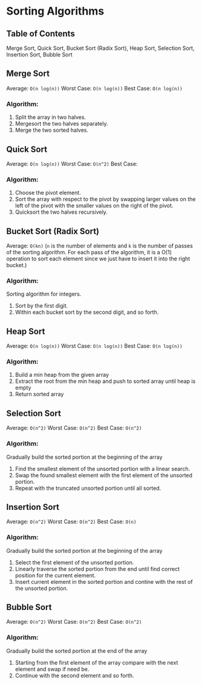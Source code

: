 # Sorting Algorithms

## Table of Contents
Merge Sort,
Quick Sort,
Bucket Sort (Radix Sort),
Heap Sort,
Selection Sort,
Insertion Sort,
Bubble Sort

## Merge Sort

Average: `O(n log(n))`
Worst Case: `O(n log(n))`
Best Case: `O(n log(n))`

### Algorithm:
1. Split the array in two halves.
2. Mergesort the two halves separately.
3. Merge the two sorted halves.

## Quick Sort

Average: `O(n log(n))`
Worst Case: `O(n^2)`
Best Case:

### Algorithm:
1. Choose the pivot element.
2. Sort the array with respect to the pivot by swapping larger values on the left of the pivot with the smaller values on the right of the pivot.
3. Quicksort the two halves recursively.

## Bucket Sort (Radix Sort)

Average: `O(kn)`
(`n` is the number of elements and `k` is the number of passes of the sorting algorithm.
For each pass of the algorithm, it is a O(1) operation to sort each element since we just have to insert it into the right bucket.)

### Algorithm:
Sorting algorithm for integers.
1. Sort by the first digit.
2. Within each bucket sort by the second digit, and so forth.

## Heap Sort

Average: `O(n log(n))`
Worst Case: `O(n log(n))`
Best Case: `O(n log(n))`

### Algorithm:
1. Build a min heap from the given array
2. Extract the root from the min heap and push to sorted array until heap is empty
3. Return sorted array

## Selection Sort

Average: `O(n^2)`
Worst Case: `O(n^2)`
Best Case: `O(n^2)`

### Algorithm:
Gradually build the sorted portion at the beginning of the array
1. Find the smallest element of the unsorted portion with a linear search.
2. Swap the found smallest element with the first element of the unsorted portion.
3. Repeat with the truncated unsorted portion until all sorted.

## Insertion Sort

Average: `O(n^2)`
Worst Case: `O(n^2)`
Best Case: `O(n)`

### Algorithm:
Gradually build the sorted portion at the beginning of the array
1. Select the first element of the unsorted portion.
2. Linearly traverse the sorted portion from the end until find correct position for the current element.
3. Insert current element in the sorted portion and contine with the rest of the unsorted portion.

## Bubble Sort

Average: `O(n^2)`
Worst Case: `O(n^2)`
Best Case: `O(n^2)`

### Algorithm:
Gradually build the sorted portion at the end of the array
1. Starting from the first element of the array compare with the next element and swap if need be.
2. Continue with the second element and so forth.


